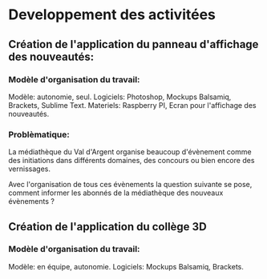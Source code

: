 # Developpement des activitées

## Création de l'application du panneau d'affichage des nouveautés:

### Modèle d'organisation du travail:

Modèle: autonomie, seul.
Logiciels: Photoshop, Mockups Balsamiq, Brackets, Sublime Text.
Materiels: Raspberry PI, Ecran pour l'affichage des nouveautés.

### Problèmatique:

La médiathèque du Val d'Argent organise beaucoup d'évènement comme des initiations dans différents domaines, des concours ou bien encore des vernissages. 

Avec l'organisation de tous ces évènements la question suivante se pose, comment informer les abonnés de la médiathèque des nouveaux évènements ?



## Création de l'application du collège 3D

### Modèle d'organisation du travail:

Modèle: en équipe, autonomie.
Logiciels: Mockups Balsamiq, Brackets.

